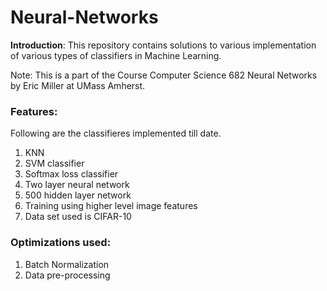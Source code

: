 # Neural-Networks

**Introduction**: This repository contains solutions to various implementation of various types of classifiers in Machine Learning.

Note: This is a part of the Course Computer Science 682 Neural Networks by Eric Miller at UMass Amherst.

### Features: 
Following are the classifieres implemented till date.
 1. KNN
 2. SVM classifier
 3. Softmax loss classifier
 4. Two layer neural network
 5. 500 hidden layer network
 6. Training using higher level image features
 7. Data set used is CIFAR-10
 
 ### Optimizations used:
 1. Batch Normalization
 2. Data pre-processing
 
